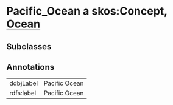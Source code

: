 # Pacific_Ocean a skos:Concept, [Ocean](/0.1/Ocean)

## Subclasses

## Annotations

|||
|-----|-----|
|ddbjLabel|Pacific Ocean|
|rdfs:label|Pacific Ocean|

